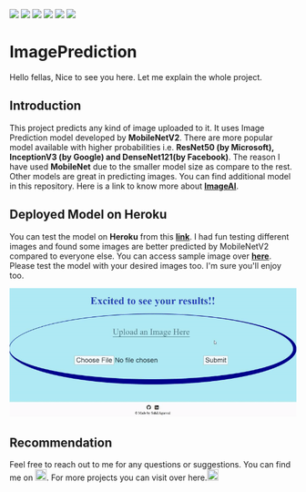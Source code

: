 ![](https://img.shields.io/badge/Python-V3.7-blue) ![](https://img.shields.io/badge/flask-v1.1.1-blue) ![](https://img.shields.io/badge/website-up-green) ![](https://img.shields.io/github/watchers/agarwalsahil2013/ImagePrediction?style=social) ![](https://img.shields.io/github/languages/code-size/agarwalsahil2013/ImagePrediction?color=orange&logo=github&logoColor=yellow&style=for-the-badge) ![](https://img.shields.io/github/repo-size/agarwalsahil2013/ImagePrediction?logo=github&logoColor=orange&style=for-the-badge)
# ImagePrediction

Hello fellas, Nice to see you here. Let me explain the whole project.

## Introduction
This project predicts any kind of image uploaded to it. It uses Image Prediction model developed by **MobileNetV2**. There are more popular model available with higher probabilities i.e. **ResNet50 (by Microsoft), InceptionV3 (by Google) and DenseNet121(by Facebook)**. The reason I have used **MobileNet** due to the smaller model size as compare to the rest. Other models are great in predicting images. You can find additional model in this repository. Here is a link to know more about
[**ImageAI**](https://github.com/OlafenwaMoses/ImageAI).

## Deployed Model on Heroku
You can test the model on **Heroku** from this [**link**](https://imagepredictiondeploy.herokuapp.com/). I had fun testing different images and found some images are better predicted by MobileNetV2 compared to everyone else. You can access sample image over [**here**](https://github.com/agarwalsahil2013/ImagePrediction/tree/main/Images/model%20sample%20images). Please test the model with your desired images too. I'm sure you'll enjoy too.

<img src="https://github.com/agarwalsahil2013/ImagePrediction/blob/main/Images/ezgif.com-gif-maker.gif" />

## Recommendation
Feel free to reach out to me for any questions or suggestions. You can find me on <a href="https://www.linkedin.com/in/sahil-agarwal-"><img src="https://cdn4.iconfinder.com/data/icons/social-messaging-ui-color-shapes-2-free/128/social-linkedin-circle-512.png" width="20" height="20" /></a>. For more projects you can visit over here.<a href="https://github.com/agarwalsahil2013"><img src="https://image.flaticon.com/icons/png/512/25/25231.png" width="20" height="20" /></a>

